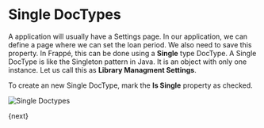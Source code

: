 # Single DocTypes

A application will usually have a Settings page. In our application, we can define a page where we can set the loan period. We also need to save this property. In Frappé, this can be done using a **Single** type DocType. A Single DocType is like the Singleton pattern in Java. It is an object with only one instance. Let us call this as **Library Managment Settings**.

To create an new Single DocType, mark the **Is Single** property as checked.

<img class="screenshot" alt="Single Doctypes" src="/docs/assets/img/tab_single.png">

{next}
